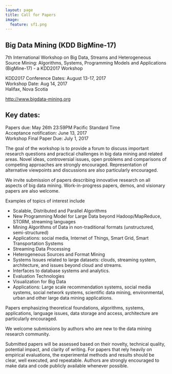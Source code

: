 ```yaml
---
layout: page
title: Call for Papers
image:
  feature: sf1.png
---
```


Big Data Mining (KDD BigMine-17)
------
7th International Workshop on Big Data, Streams and Heterogeneous Source Mining: Algorithms, Systems, Programming Models and Applications (BigMine-17) - a KDD2017 Workshop
   
KDD2017 Conference Dates: August 13-17, 2017  
Workshop Date: Aug 14, 2017  
Halifax, Nova Scotia

http://www.bigdata-mining.org

Key dates:
------
Papers due: May 26th 23:59PM Pacific Standard Time   
Acceptance notification: June 13, 2017     
Workshop Final Paper Due: July 1, 2017     

<!-- 

Proceedings will be published as a dedicated volume of the [JMLR: Workshop and Conference Proceedings](http://jmlr.csail.mit.edu/proceedings/). 

This year we are accepting papers in two formats. Either
16 pages (i.e., as standard KDD papers) for regular papers, or 4-6 pages for short papers.
See [the submission site](submission.html) for full details regarding paper preparation and submission guidelines.
-->

The goal of the workshop is to provide a forum to discuss important research questions and practical challenges in big data mining and related areas. Novel ideas, controversial issues, open problems and comparisons of competing approaches are strongly encouraged. Representation of alternative viewpoints and discussions are also particularly encouraged.

We invite submission of papers describing innovative research on all aspects of big data mining. Work-in-progress papers, demos, and visionary papers are also welcome.

Examples of topics of interest include

* Scalable, Distributed and Parallel Algorithms
* New Programming Model for Large Data beyond Hadoop/MapReduce, STORM, streaming languages
* Mining Algorithms of Data in non-traditional formats (unstructured, semi-structured)
* Applications: social media, Internet of Things, Smart Grid, Smart Transportation Systems
* Streaming Data Processing
* Heterogeneous Sources and Format Mining
* Systems Issues related to large datasets: clouds, streaming system, architecture, and issues beyond cloud and streams.
* Interfaces to database systems and analytics.
* Evaluation Technologies
* Visualization for Big Data
* Applications: Large scale recommendation systems, social media systems, social network systems, scientific data mining, environmental, urban and other large data mining applications.

Papers emphasizing theoretical foundations, algorithms, systems, applications, language issues, data storage and access, architecture are particularly encouraged.

We welcome submissions by authors who are new to the data mining research community.

Submitted papers will be assessed based on their novelty, technical quality, potential impact, and clarity of writing. For papers that rely heavily on empirical evaluations, the experimental methods and results should be clear, well executed, and repeatable. Authors are strongly encouraged to make data and code publicly available whenever possible.



